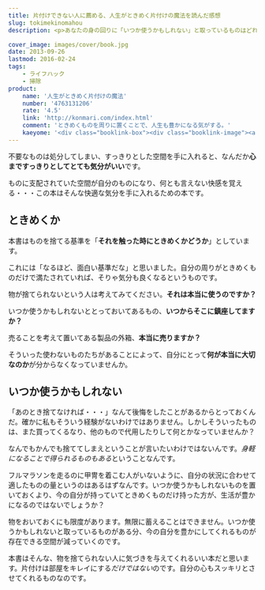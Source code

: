```yaml
---
title: 片付けできない人に薦める、人生がときめく片付けの魔法を読んだ感想
slug: tokimekinomahou
description: <p>あなたの身の回りに「いつか使うかもしれない」と取っているものはどれだけありますか？　そんなものばかりで身の回りが埋め尽くされていませんか？　この本を読んで、ときめかないものと別れを告げて、スッキリとした快適な生活を手に入れてみませんか？</p>

cover_image: images/cover/book.jpg
date: 2013-09-26
lastmod: 2016-02-24
tags: 
    - ライフハック
    - 掃除
product:
    name: '人生がときめく片付けの魔法'
    number: '4763131206'
    rate: '4.5'
    link: 'http://konmari.com/index.html'
    comment: 'ときめくものを周りに置くことで、人生も豊かになる気がする。'
    kaeyome: '<div class="booklink-box"><div class="booklink-image"><a href="http://www.amazon.co.jp/exec/obidos/asin/4763131206/illusionspace-22/" rel="nofollow" target="_blank"><img src="http://ecx.images-amazon.com/images/I/4189tfrr0ML._SL160_.jpg" style="border: none;" /></a></div><div class="booklink-info"><div class="booklink-name"><a href="http://www.amazon.co.jp/exec/obidos/asin/4763131206/illusionspace-22/" rel="nofollow" target="_blank">人生がときめく片づけの魔法</a><div class="booklink-powered-date">posted with <a href="http://yomereba.com" rel="nofollow" target="_blank">ヨメレバ</a></div></div><div class="booklink-detail">近藤 麻理恵 サンマーク出版 2010-12-27    </div><div class="booklink-link2"><div class="shoplinkamazon"><a href="http://www.amazon.co.jp/exec/obidos/asin/4763131206/illusionspace-22/" rel="nofollow" target="_blank" title="アマゾン" >Amazonで購入</a></div><div class="shoplinkrakuten"><a href="http://hb.afl.rakuten.co.jp/hgc/11acbc01.369b1bf6.11acbc02.cabf9fe9/?pc=http%3A%2F%2Fbooks.rakuten.co.jp%2Frb%2F6913191%2F%3Fscid%3Daf_ich_link_urltxt%26m%3Dhttp%3A%2F%2Fm.rakuten.co.jp%2Fev%2Fbook%2F" rel="nofollow" target="_blank" title="楽天ブックス" >楽天ブックスで購入</a></div>                  	  <div class="shoplinkkino"><a href="http://ck.jp.ap.valuecommerce.com/servlet/referral?sid=3085416&pid=882196163&vc_url=http%3A%2F%2Fwww.kinokuniya.co.jp%2Ff%2Fdsg-01-9784763131201" target="_blank" title="kino" >紀伊國屋書店で購入<img src="http://ad.jp.ap.valuecommerce.com/servlet/gifbanner?sid=3085416&pid=882196163" height="1" width="1" border="0"></a></div>	  	  	</div></div><div class="booklink-footer"></div></div>'
---
```


<p>不要なものは処分してしまい、すっきりとした空間を手に入れると、なんだか<strong>心まですっきりとしてとても気分がいい</strong>です。</p>
<p>ものに支配されていた空間が自分のものになり、何とも言えない快感を覚える・・・この本はそんな快適な気分を手に入れるための本です。</p>
<h2 title="ときめくか">ときめくか</h2>
<p>本書はものを捨てる基準を「<strong>それを触った時にときめくかどうか</strong>」としています。</p>
<p>これには「なるほど、面白い基準だな」と思いました。自分の周りがときめくものだけで満たされていれば、そりゃ気分も良くなるというものです。</p>
<p>物が捨てられないという人は考えてみてください。<strong>それは本当に使うのですか？</strong></p>
<p>いつか使うかもしれないととっておいてあるもの、<strong>いつからそこに鎮座してますか？</strong></p>
<p>売ることを考えて置いてある製品の外箱、<strong>本当に売りますか？</strong></p>
<p>そういった使わないものたちがあることによって、自分にとって<strong>何が本当に大切なのか</strong>が分からなくなっていませんか。</p>
<h2 title="いつか使うかもしれない">いつか使うかもしれない</h2>
<p>「あのとき捨てなければ・・・」なんて後悔をしたことがあるからとっておくんだ。確かに私もそういう経験がないわけではありません。しかしそういったものは、また買ってくるなり、他のもので代用したりして何とかなっていませんか？</p>
<p>なんでもかんでも捨ててしまえということが言いたいわけではないんです。<em>身軽になることで得られるものもある</em>ということなんです。</p>
<p>フルマラソンを走るのに甲冑を着こむ人がいないように、自分の状況に合わせて適したものの量というのはあるはずなんです。いつか使うかもしれないものを置いておくより、今の自分が持っていてときめくものだけ持った方が、生活が豊かになるのではないでしょうか？</p>
<p>物をおいておくにも限度があります。無限に蓄えることはできません。いつか使うかもしれないと取っているものがある分、今の自分を豊かにしてくれるものが存在できる空間が減っていくのです。</p>
<p>本書はそんな、物を捨てられない人に気づきを与えてくれるいい本だと思います。片付けは部屋をキレイにする<em>だけではない</em>のです。自分の心もスッキリとさせてくれるものなのです。</p>

  